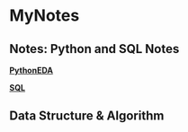 # MyNotes



## Notes: Python and SQL Notes

**[PythonEDA](https://github.com/Hernon7/MyNotes/blob/master/Notes/python_EDA.md)**

**[SQL](https://github.com/Hernon7/MyNotes/blob/master/Notes/SQL.md)**

## Data Structure & Algorithm

